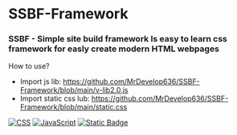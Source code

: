 # SSBF-Framework
### SSBF - Simple site build framework Is easy to learn css framework for easly create modern HTML webpages
How to use?
- Import js lib: https://github.com/MrDevelop636/SSBF-Framework/blob/main/v-lib2.0.js
- Import static css lub: https://github.com/MrDevelop636/SSBF-Framework/blob/main/static.css

[![CSS](https://img.shields.io/badge/CSS-1572B6?logo=css3&logoColor=fff)](#)
[![JavaScript](https://img.shields.io/badge/JavaScript-F7DF1E?logo=javascript&logoColor=000)](#)
[![Static Badge](https://img.shields.io/badge/ZLMTech-SSBF_Framework-blue?style=flat-square)](#)